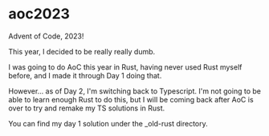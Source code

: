 # aoc2023

Advent of Code, 2023!

This year, I decided to be really really dumb.

I was going to do AoC this year in Rust, having never used Rust myself before, and I made it through Day 1 doing that.

However... as of Day 2, I'm switching back to Typescript. I'm not going to be able to learn enough Rust to do this, but I will be coming back after AoC is over to try and remake my TS solutions in Rust.

You can find my day 1 solution under the \_old-rust directory.
